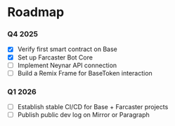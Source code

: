 # Roadmap

### Q4 2025
- [x] Verify first smart contract on Base  
- [x] Set up Farcaster Bot Core  
- [ ] Implement Neynar API connection  
- [ ] Build a Remix Frame for BaseToken interaction  

### Q1 2026
- [ ] Establish stable CI/CD for Base + Farcaster projects  
- [ ] Publish public dev log on Mirror or Paragraph  

